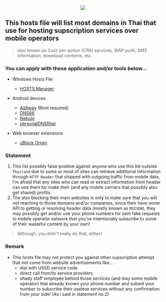<div align="center"><img src="https://github.com/kowith337/ThaiConsentHosts/raw/master/ThaiConsentHosts-repository-open-graph-template.png" /></div>

## This hosts file will list most domains in Thai that use for hosting supscription services over mobile operators
> also known as Cost-per-action (CPA) services, WAP push, SMS information, download contents, etc.

### You can apply with these application and/or tools below...
- Windows Hosts File
  - [HOSTS Manager](https://github.com/henrypp/hostsmgr)

- Android devices
  - [AdAway](https://github.com/AdAway/AdAway) (Root required)
  - [DNS66](https://github.com/julian-klode/dns66)
  - [Nebulo](https://github.com/Ch4t4r/Nebulo)
  - [personalDNSfilter](https://zenz-solutions.de/personaldnsfilter)

- Web browser extensions
  - [uBlock Origin](https://github.com/gorhill/uBlock)

### Statement
1. This list possibly false positive against anyone who use this list outside `Thailand` due to some or most of sites can retrieve additional information through `HTTP Header` that shipped with outgoing traffic from mobile data, I'm afraid that any sites who can read or extract information from header can use them for make their (and any mobile carriers that possibly also get shared) profits.
2. The also blocking their main websites is only to make sure that you will not reaching to those domains and/or companies, since their have some API to getting or resolving header data (mostly known as `MSISDN`), they may possibly get and/or use your phone numbers for sent fake requests to mobile operator network that you've intentionally subscribe to some of their wasteful content by your own!
> Although, you didn't really do that, either!


### Remark
- This hosts file may not protect you against other supscription attempt that not come from website advertisements like...
  - dial with USSD service code
  - direct call from\/to service providers
  - shady staff employee behind those services (and may some mobile operator) that already known your phone number and submit your number to subscribe their useless services without any confirmation from your side! (As i said in statement no.2)